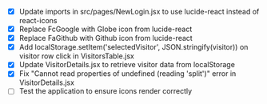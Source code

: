 - [x] Update imports in src/pages/NewLogin.jsx to use lucide-react instead of react-icons
- [x] Replace FcGoogle with Globe icon from lucide-react
- [x] Replace FaGithub with Github icon from lucide-react
- [x] Add localStorage.setItem('selectedVisitor', JSON.stringify(visitor)) on visitor row click in VisitorsTable.jsx
- [x] Update VisitorDetails.jsx to retrieve visitor data from localStorage
- [x] Fix "Cannot read properties of undefined (reading 'split')" error in VisitorDetails.jsx
- [ ] Test the application to ensure icons render correctly

